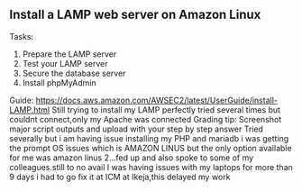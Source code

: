 ## Install a LAMP web server on Amazon Linux

Tasks:

1. Prepare the LAMP server
2. Test your LAMP server
3. Secure the database server
4. Install phpMyAdmin


Guide: https://docs.aws.amazon.com/AWSEC2/latest/UserGuide/install-LAMP.html
Still trying to install my LAMP perfectly tried several times but couldnt connect,only my Apache was connected
Grading tip:  Screenshot major script outputs and upload with your step by step answer
Tried severally but i am having issue installing my PHP and mariadb i was getting the prompt OS issues which is AMAZON LINUS but the only option available for me was amazon linus 2...fed up and also spoke to some of my colleagues.still to no avail I was having issues with my laptops for more than 9 days i had to go fix it at ICM at Ikeja,this delayed my work
